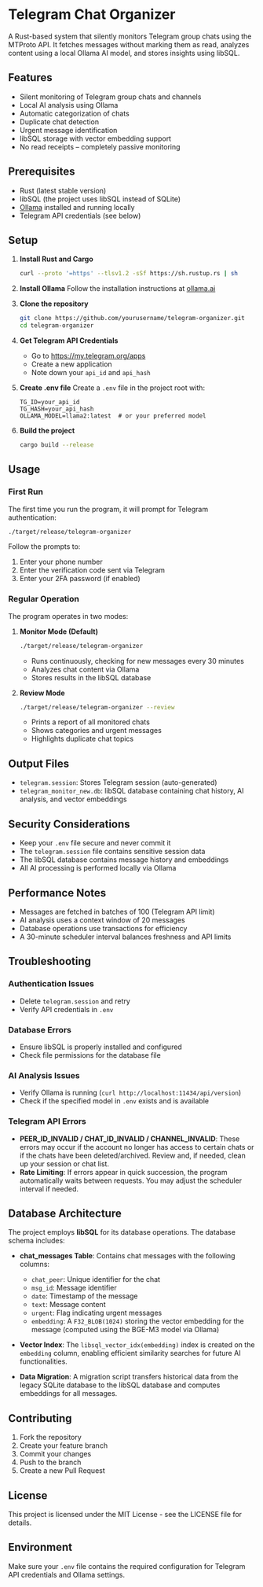 # Telegram Chat Organizer

A Rust-based system that silently monitors Telegram group chats using the MTProto API. It fetches messages without marking them as read, analyzes content using a local Ollama AI model, and stores insights using libSQL.

## Features

- Silent monitoring of Telegram group chats and channels
- Local AI analysis using Ollama
- Automatic categorization of chats
- Duplicate chat detection
- Urgent message identification
- libSQL storage with vector embedding support
- No read receipts – completely passive monitoring

## Prerequisites

- Rust (latest stable version)
- libSQL (the project uses libSQL instead of SQLite)
- [Ollama](https://ollama.ai/) installed and running locally
- Telegram API credentials (see below)

## Setup

1. **Install Rust and Cargo**
   ```bash
   curl --proto '=https' --tlsv1.2 -sSf https://sh.rustup.rs | sh
   ```

2. **Install Ollama**
   Follow the installation instructions at [ollama.ai](https://ollama.ai/download)

3. **Clone the repository**
   ```bash
   git clone https://github.com/yourusername/telegram-organizer.git
   cd telegram-organizer
   ```

4. **Get Telegram API Credentials**
   - Go to https://my.telegram.org/apps
   - Create a new application
   - Note down your `api_id` and `api_hash`

5. **Create .env file**
   Create a `.env` file in the project root with:
   ```
   TG_ID=your_api_id
   TG_HASH=your_api_hash
   OLLAMA_MODEL=llama2:latest  # or your preferred model
   ```

6. **Build the project**
   ```bash
   cargo build --release
   ```

## Usage

### First Run
The first time you run the program, it will prompt for Telegram authentication:
```bash
./target/release/telegram-organizer
```

Follow the prompts to:
1. Enter your phone number
2. Enter the verification code sent via Telegram
3. Enter your 2FA password (if enabled)

### Regular Operation
The program operates in two modes:

1. **Monitor Mode (Default)**
   ```bash
   ./target/release/telegram-organizer
   ```
   - Runs continuously, checking for new messages every 30 minutes
   - Analyzes chat content via Ollama
   - Stores results in the libSQL database

2. **Review Mode**
   ```bash
   ./target/release/telegram-organizer --review
   ```
   - Prints a report of all monitored chats
   - Shows categories and urgent messages
   - Highlights duplicate chat topics

## Output Files

- `telegram.session`: Stores Telegram session (auto-generated)
- `telegram_monitor_new.db`: libSQL database containing chat history, AI analysis, and vector embeddings

## Security Considerations

- Keep your `.env` file secure and never commit it
- The `telegram.session` file contains sensitive session data
- The libSQL database contains message history and embeddings
- All AI processing is performed locally via Ollama

## Performance Notes

- Messages are fetched in batches of 100 (Telegram API limit)
- AI analysis uses a context window of 20 messages
- Database operations use transactions for efficiency
- A 30-minute scheduler interval balances freshness and API limits

## Troubleshooting

### Authentication Issues
- Delete `telegram.session` and retry
- Verify API credentials in `.env`

### Database Errors
- Ensure libSQL is properly installed and configured
- Check file permissions for the database file

### AI Analysis Issues
- Verify Ollama is running (`curl http://localhost:11434/api/version`)
- Check if the specified model in `.env` exists and is available

### Telegram API Errors

- **PEER_ID_INVALID / CHAT_ID_INVALID / CHANNEL_INVALID**: These errors may occur if the account no longer has access to certain chats or if the chats have been deleted/archived. Review and, if needed, clean up your session or chat list.
- **Rate Limiting**: If errors appear in quick succession, the program automatically waits between requests. You may adjust the scheduler interval if needed.

## Database Architecture

The project employs **libSQL** for its database operations. The database schema includes:

- **chat_messages Table**: Contains chat messages with the following columns:
  - `chat_peer`: Unique identifier for the chat
  - `msg_id`: Message identifier
  - `date`: Timestamp of the message
  - `text`: Message content
  - `urgent`: Flag indicating urgent messages
  - `embedding`: A `F32_BLOB(1024)` storing the vector embedding for the message (computed using the BGE-M3 model via Ollama)

- **Vector Index**: The `libsql_vector_idx(embedding)` index is created on the `embedding` column, enabling efficient similarity searches for future AI functionalities.

- **Data Migration**: A migration script transfers historical data from the legacy SQLite database to the libSQL database and computes embeddings for all messages.

## Contributing

1. Fork the repository
2. Create your feature branch
3. Commit your changes
4. Push to the branch
5. Create a new Pull Request

## License

This project is licensed under the MIT License - see the LICENSE file for details.

## Environment

Make sure your `.env` file contains the required configuration for Telegram API credentials and Ollama settings. 